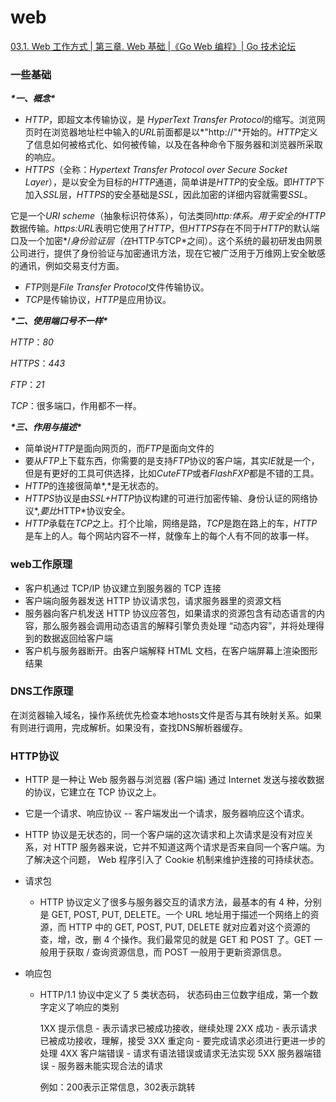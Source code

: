 # web

[03.1. Web 工作方式 | 第三章. Web 基础 |《Go Web 编程》| Go 技术论坛](https://learnku.com/docs/build-web-application-with-golang/031-web-working-mode/3168)

### 一些基础

***\*一、概念\****

- *HTTP*，即超文本传输协议，是 *HyperText Transfer Protocol*的缩写。浏览网页时在浏览器地址栏中输入的*URL*前面都是以*"http://"*开始的。*HTTP*定义了信息如何被格式化、如何被传输，以及在各种命令下服务器和浏览器所采取的响应。
- *HTTPS*（全称：*Hypertext Transfer Protocol over Secure Socket Layer*），是以安全为目标的*HTTP*通道，简单讲是*HTTP*的安全版。即*HTTP*下加入*SSL*层，*HTTPS*的安全基础是*SSL*，因此加密的详细内容就需要*SSL*。

它是一个*URI scheme*（抽象标识符体系），句法类同*http:*体系。用于安全的*HTTP*数据传输。*https:URL*表明它使用了*HTTP*，但*HTTPS*存在不同于*HTTP*的默认端口及一个加密*/*身份验证层（在*HTTP*与*TCP*之间）。这个系统的最初研发由网景公司进行，提供了身份验证与加密通讯方法，现在它被广泛用于万维网上安全敏感的通讯，例如交易支付方面。

- *FTP*则是*File Transfer Protocol*文件传输协议。
- *TCP*是传输协议，*HTTP*是应用协议。

 

***\*二、使用端口号不一样\****

*HTTP*：*80*

*HTTPS*：*443*

*FTP*：*21*

*TCP*：很多端口，作用都不一样。

 

***\*三、作用与描述\****

- 简单说*HTTP*是面向网页的，而*FTP*是面向文件的
- 要从*FTP*上下载东西，你需要的是支持*FTP*协议的客户端，其实*IE*就是一个，但是有更好的工具可供选择，比如*CuteFTP*或者*FlashFXP*都是不错的工具。
- *HTTP*的连接很简单*,*是无状态的。
- *HTTPS*协议是由*SSL+HTTP*协议构建的可进行加密传输、身份认证的网络协议*,*要比*HTTP*协议安全。
- *HTTP*承载在*TCP*之上。打个比喻，网络是路，*TCP*是跑在路上的车，*HTTP*是车上的人。每个网站内容不一样，就像车上的每个人有不同的故事一样。





### web工作原理

- 客户机通过 TCP/IP 协议建立到服务器的 TCP 连接
- 客户端向服务器发送 HTTP 协议请求包，请求服务器里的资源文档
- 服务器向客户机发送 HTTP 协议应答包，如果请求的资源包含有动态语言的内容，那么服务器会调用动态语言的解释引擎负责处理 “动态内容”，并将处理得到的数据返回给客户端
- 客户机与服务器断开。由客户端解释 HTML 文档，在客户端屏幕上渲染图形结果





### DNS工作原理

在浏览器输入域名，操作系统优先检查本地hosts文件是否与其有映射关系。如果有则进行调用，完成解析。如果没有，查找DNS解析器缓存。



### HTTP协议

- HTTP 是一种让 Web 服务器与浏览器 (客户端) 通过 Internet 发送与接收数据的协议，它建立在 TCP 协议之上。

- 它是一个请求、响应协议 -- 客户端发出一个请求，服务器响应这个请求。

- HTTP 协议是无状态的，同一个客户端的这次请求和上次请求是没有对应关系，对 HTTP 服务器来说，它并不知道这两个请求是否来自同一个客户端。为了解决这个问题， Web 程序引入了 Cookie 机制来维护连接的可持续状态。

- 请求包

  - HTTP 协议定义了很多与服务器交互的请求方法，最基本的有 4 种，分别是 GET, POST, PUT, DELETE。一个 URL 地址用于描述一个网络上的资源，而 HTTP 中的 GET, POST, PUT, DELETE 就对应着对这个资源的查，增，改，删 4 个操作。我们最常见的就是 GET 和 POST 了。GET 一般用于获取 / 查询资源信息，而 POST 一般用于更新资源信息。

- 响应包

  - HTTP/1.1 协议中定义了 5 类状态码， 状态码由三位数字组成，第一个数字定义了响应的类别

    1XX 提示信息 - 表示请求已被成功接收，继续处理
    2XX 成功 - 表示请求已被成功接收，理解，接受
    3XX 重定向 - 要完成请求必须进行更进一步的处理
    4XX 客户端错误 - 请求有语法错误或请求无法实现
    5XX 服务器端错误 - 服务器未能实现合法的请求

    例如：200表示正常信息，302表示跳转
